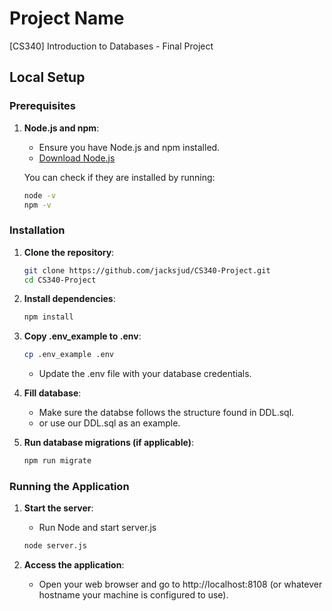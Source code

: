 # Project Name
[CS340] Introduction to Databases - Final Project

## Local Setup

### Prerequisites

1. **Node.js and npm**:
   - Ensure you have Node.js and npm installed.
   - [Download Node.js](https://nodejs.org/)

   You can check if they are installed by running:
   ```sh
   node -v
   npm -v
   ```

### Installation

1. **Clone the repository**:
    ```sh
    git clone https://github.com/jacksjud/CS340-Project.git
    cd CS340-Project
    ```

2. **Install dependencies**:
    ```sh
    npm install
    ```

3. **Copy .env_example to .env**:
    ```sh 
    cp .env_example .env
    ```
    - Update the .env file with your database credentials.

4. **Fill database**:
    - Make sure the databse follows the structure found in DDL.sql.
    - or use our DDL.sql as an example.

5. **Run database migrations (if applicable)**:
    ```sh
    npm run migrate
    ```

### Running the Application

1. **Start the server**:
    - Run Node and start server.js
    ```sh
    node server.js
    ```

2. **Access the application**:
    - Open your web browser and go to http://localhost:8108 (or whatever hostname your machine is configured to use).